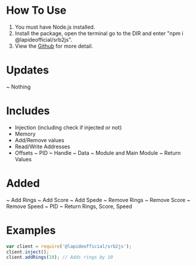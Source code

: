 # How To Use
1) You must have Node.js installed.
2) Install the package, open the terminal go to the DIR and enter "npm i @lapideofficial/srb2js".
3) View the [Github](https://github.com/nonumbershere/SRB2Js) for more detail.

# Updates
~ Nothing

# Includes
- Injection (including check if injected or not)
- Memory
- Add/Remove values
- Read/Write Addresses
- Offsets
~ PID
~ Handle
~ Data
~ Module and Main Module
~ Return Values

# Added
~ Add Rings
~ Add Score
~ Add Spede
~ Remove Rings
~ Remove Score
~ Remove Speed
~ PID
~ Return Rings, Score, Speed


# Examples
```js
var client = require('@lapideofficial/srb2js');
client.inject();
client.addRings(10); // Adds rings by 10
```